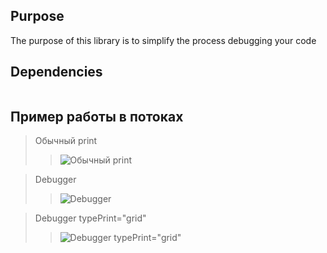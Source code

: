 




## Purpose 
The purpose of this library is to simplify the process 
debugging your code





## Dependencies
```cmd

```




## Пример работы в потоках

>Обычный print
>>![Обычный print](https://i.imgur.com/0ii66Ra.png)

>Debugger
>>![Debugger](https://i.imgur.com/0n4G80k.png)

>Debugger typePrint="grid"
>>![Debugger typePrint="grid"](https://i.imgur.com/XeOpvQO.png)



